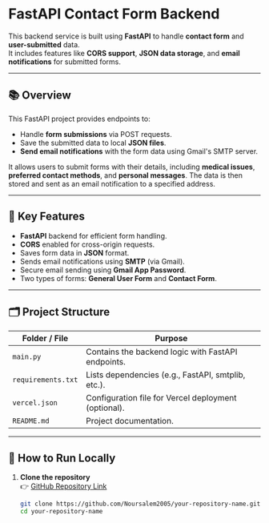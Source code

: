 # FastAPI Contact Form Backend

This backend service is built using **FastAPI** to handle **contact form** and **user-submitted** data.  
It includes features like **CORS support**, **JSON data storage**, and **email notifications** for submitted forms.

---

## 📚 Overview

This FastAPI project provides endpoints to:
- Handle **form submissions** via POST requests.
- Save the submitted data to local **JSON files**.
- **Send email notifications** with the form data using Gmail's SMTP server.

It allows users to submit forms with their details, including **medical issues**, **preferred contact methods**, and **personal messages**. The data is then stored and sent as an email notification to a specified address.

---

## 🌟 Key Features

- **FastAPI** backend for efficient form handling.
- **CORS** enabled for cross-origin requests.
- Saves form data in **JSON** format.
- Sends email notifications using **SMTP** (via Gmail).
- Secure email sending using **Gmail App Password**.
- Two types of forms: **General User Form** and **Contact Form**.

---

## 🗂️ Project Structure

| Folder / File          | Purpose                                  |
|------------------------|------------------------------------------|
| `main.py`              | Contains the backend logic with FastAPI endpoints. |
| `requirements.txt`     | Lists dependencies (e.g., FastAPI, smtplib, etc.). |
| `vercel.json`          | Configuration file for Vercel deployment (optional). |
| `README.md`            | Project documentation.                  |

---

## 🚀 How to Run Locally

1. **Clone the repository**  
   👉 [GitHub Repository Link](https://github.com/Noursalem2005/FastAPI-Contact-Form-Backend)

   ```bash
   git clone https://github.com/Noursalem2005/your-repository-name.git
   cd your-repository-name
